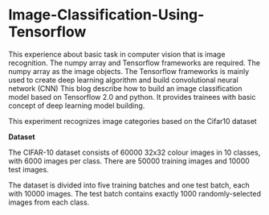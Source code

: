 # Image-Classification-Using-Tensorflow

This experience about basic task in computer vision that is image recognition. 
The numpy array and Tensorflow frameworks are required. 
The numpy array as the image objects. The Tensorflow frameworks is mainly used to create deep learning algorithm and build convolutional neural network (CNN)
This blog describe how to build an image classification model based on Tensorflow 2.0 and python. It provides trainees with basic concept of deep learning model building.

This experiment recognizes image categories based on the Cifar10 dataset

**Dataset**

The CIFAR-10 dataset consists of 60000 32x32 colour images in 10 classes, with 6000 images per class. There are 50000 training images and 10000 test images.

The dataset is divided into five training batches and one test batch, each with 10000 images. The test batch contains exactly 1000 randomly-selected images from each class.


